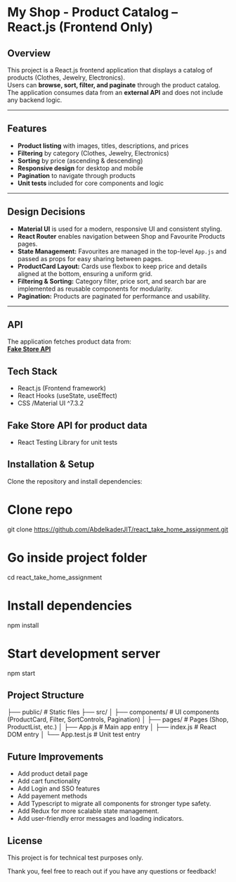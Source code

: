 # My Shop - Product Catalog – React.js (Frontend Only)

## Overview
This project is a React.js frontend application that displays a catalog of products (Clothes, Jewelry, Electronics).  
Users can **browse, sort, filter, and paginate** through the product catalog.  
The application consumes data from an **external API** and does not include any backend logic.  

---

## Features
- **Product listing** with images, titles, descriptions, and prices  
- **Filtering** by category (Clothes, Jewelry, Electronics)  
- **Sorting** by price (ascending & descending)  
- **Responsive design** for desktop and mobile  
- **Pagination** to navigate through products  
- **Unit tests** included for core components and logic  

---

## Design Decisions

- **Material UI** is used for a modern, responsive UI and consistent styling.
- **React Router** enables navigation between Shop and Favourite Products pages.
- **State Management:** Favourites are managed in the top-level `App.js` and passed as props for easy sharing between pages.
- **ProductCard Layout:** Cards use flexbox to keep price and details aligned at the bottom, ensuring a uniform grid.
- **Filtering & Sorting:** Category filter, price sort, and search bar are implemented as reusable components for modularity.
- **Pagination:** Products are paginated for performance and usability.

---

## API
The application fetches product data from:  
 **[Fake Store API](https://fakestoreapi.com/products)**  

## Tech Stack
- React.js (Frontend framework)
- React Hooks (useState, useEffect)
- CSS /Material UI ^7.3.2

## Fake Store API for product data
- React Testing Library for unit tests

## Installation & Setup
Clone the repository and install dependencies:

# Clone repo
git clone https://github.com/AbdelkaderJIT/react_take_home_assignment.git

# Go inside project folder
cd react_take_home_assignment

# Install dependencies
npm install

# Start development server
npm start

## Project Structure
├── public/              # Static files
├── src/
│   ├── components/      # UI components (ProductCard, Filter, SortControls, Pagination)
│   ├── pages/           # Pages (Shop, ProductList, etc.)
│   ├── App.js           # Main app entry
│   ├── index.js         # React DOM entry
│   └── App.test.js      # Unit test entry

## Future Improvements
- Add product detail page
- Add cart functionality
- Add Login and SSO features
- Add payement methods
- Add Typescript to migrate all components for stronger type safety.
- Add Redux for more scalable state management.
- Add user-friendly error messages and loading indicators.

## License 
This project is for technical test purposes only.

Thank you, feel free to reach out if you have any questions or feedback!

